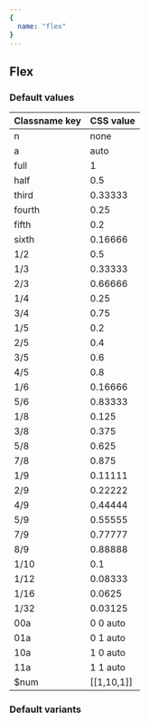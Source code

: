 ```yaml
---
{
  name: "flex"
}
---
```


## Flex

### Default values
<!-- defaults.values.start -->
|Classname key|CSS value |
|-------------|----------|
|n            |none      |
|a            |auto      |
|full         |1|
|half         |0.5|
|third        |0.33333|
|fourth       |0.25|
|fifth        |0.2|
|sixth        |0.16666|
|1/2          |0.5|
|1/3          |0.33333|
|2/3          |0.66666|
|1/4          |0.25|
|3/4          |0.75|
|1/5          |0.2|
|2/5          |0.4|
|3/5          |0.6|
|4/5          |0.8|
|1/6          |0.16666|
|5/6          |0.83333|
|1/8          |0.125|
|3/8          |0.375|
|5/8          |0.625|
|7/8          |0.875|
|1/9          |0.11111|
|2/9          |0.22222|
|4/9          |0.44444|
|5/9          |0.55555|
|7/9          |0.77777|
|8/9          |0.88888|
|1/10         |0.1|
|1/12         |0.08333|
|1/16         |0.0625|
|1/32         |0.03125|
|00a          |0 0 auto  |
|01a          |0 1 auto  |
|10a          |1 0 auto  |
|11a          |1 1 auto  |
|$num         |[[1,10,1]]|

<!-- defaults.values.end -->


### Default variants
<!-- defaults.variants.start -->

<!-- defaults.variants.end -->
